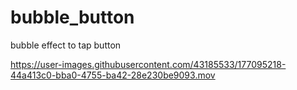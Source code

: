 # bubble_button
bubble effect to tap button

https://user-images.githubusercontent.com/43185533/177095218-44a413c0-bba0-4755-ba42-28e230be9093.mov

